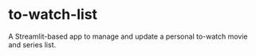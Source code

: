# to-watch-list
A Streamlit-based app to manage and update a personal to-watch movie and series list.
